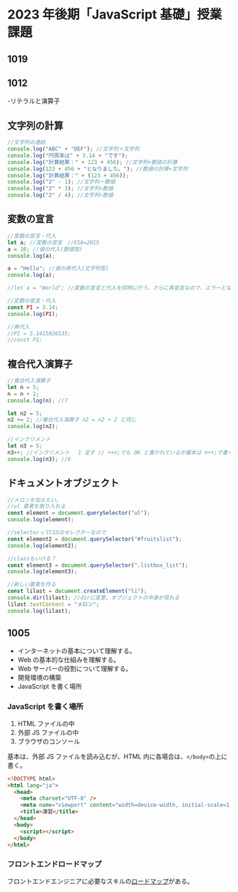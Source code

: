 # 2023 年後期「JavaScript 基礎」授業課題

## 1019

## 1012

-リテラルと演算子

## 文字列の計算

```js
//文字列の連結
console.log("ABC" + "DEF"); //文字列＋文字列
console.log("円周率は" + 3.14 + "です");
console.log("計算結果：" + 123 + 456); //文字列+数値の計算
console.log(123 + 456 + "となりました。"); //数値の計算+文字列
console.log("計算結果：" + (123 + 456));
console.log("2" - 1); //文字列ー数値
console.log("2" * 3); //文字列×数値
console.log("2" / 4); //文字列÷数値
```

## 変数の宣言

```js
//変数の宣言・代入
let a; //変数の宣言　//ES6=2015
a = 10; //値の代入(数値型)
console.log(a);

a = "Hello"; //値の再代入(文字列型)
console.log(a);

//let a = "World"; //変数の宣言と代入を同時に行う。さらに再宣言なので、エラーとなる。
```

```js
//定数の宣言・代入
const PI = 3.14;
console.log(PI);

//再代入
//PI = 3.1415926535;
//const PI;
```

## 複合代入演算子

```js
//複合代入演算子
let n = 5;
n = n + 2;
console.log(n); //7

let n2 = 5;
n2 += 2; //複合代入演算子 n2 = n2 + 2 と同じ
console.log(n2);

//インクリメント
let n3 = 5;
n3++; //インクリメント　 1 足す // ++n;でも OK と書かれているが基本は n++;で書く
console.log(n3); //6
```

## ドキュメントオブジェクト

```js
//メロンを加えたい。
//ul 要素を取り入れる
const element = document.querySelector("ul");
console.log(element);

//selectorってCSSのセレクターなので
const element2 = document.querySelector("#fruitslist");
console.log(element2);

//classもいける？
const element3 = document.querySelector(".listbox_list");
console.log(element3);

//新しい要素を作る
const lilast = document.createElement("li");
console.dir(lilast); //dirに変更。オブジェクトの中身が見れる
lilast.textContent = "メロン";
console.log(lilast);
```

## 1005

- インターネットの基本について理解する。
- Web の基本的な仕組みを理解する。
- Web サーバーの役割について理解する。
- 開発環境の構築
- JavaScript を書く場所

### JavaScript を書く場所

1. HTML ファイルの中
1. 外部 JS ファイルの中
1. ブラウザのコンソール

基本は、外部 JS ファイルを読み込むが、HTML 内に各場合は、`</body>`の上に書く。

```html
<!DOCTYPE html>
<html lang="ja">
  <head>
    <meta charset="UTF-8" />
    <meta name="viewport" content="width=device-width, initial-scale=1.0" />
    <title>演習</title>
  </head>
  <body>
    <script></script>
  </body>
</html>
```

### フロントエンドロードマップ

フロントエンドエンジニアに必要なスキルの[ロードマップ](https://roadmap.sh/frontend)がある。
